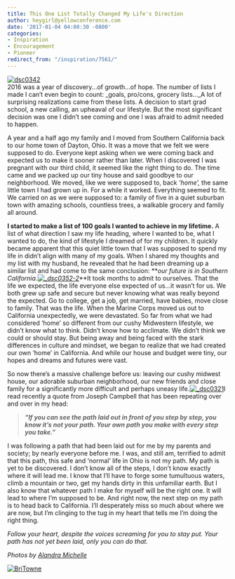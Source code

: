 ```yaml
---
title: This One List Totally Changed My Life's Direction
author: heygirl@yellowconference.com
date: '2017-01-04 04:00:30 -0800'
categories:
- Inspiration
- Encouragement
- Pioneer
redirect_from: "/inspiration/7561/"
---
```


[![dsc0342](https://yellow-blog-images.imgix.net/2017/01/DSC0342-1.jpg)](https://yellow-blog-images.imgix.net/2017/01/DSC0342-1.jpg)[  
](https://yellow-blog-images.imgix.net/2017/01/DSC0342.jpg)2016 was a year of discovery...of growth...of hope. The number of lists I made I can’t even begin to count: _goals, pro/cons, grocery lists..._A lot of surprising realizations came from these lists. A decision to start grad school, a new calling, an upheaval of our lifestyle. But the most significant decision was one I didn’t see coming and one I was afraid to admit needed to happen.

A year and a half ago my family and I moved from Southern California back to our home town of Dayton, Ohio. It was a move that we felt we were supposed to do. Everyone kept asking when we were coming back and expected us to make it sooner rather than later. When I discovered I was pregnant with our third child, it seemed like the right thing to do. The time came and we packed up our tiny house and said goodbye to our neighborhood. We moved, like we were supposed to, back _‘home’,_ the same little town I had grown up in. For a while it worked. Everything seemed to fit. We carried on as we were supposed to: a family of five in a quiet suburban town with amazing schools, countless trees, a walkable grocery and family all around.

**I started to make a list of 100 goals I wanted to achieve in my lifetime.** A list of what direction I saw my life heading, where I wanted to be, what I wanted to do, the kind of lifestyle I dreamed of for my children. It quickly became apparent that this quiet little town that I was supposed to spend my life in didn’t align with many of my goals. When I shared my thoughts and my list with my husband, he revealed that he had been dreaming up a similar list and had come to the same conclusion: **_our future is in Southern California.[![_dsc0352-2](https://yellow-blog-images.imgix.net/2017/01/DSC0352-2.jpg)](https://yellow-blog-images.imgix.net/2017/01/DSC0352-2.jpg)_**It took months to admit to ourselves. That the life we expected, the life everyone else expected of us...it wasn’t for us. We both grew up safe and secure but never knowing what was really beyond the expected. Go to college, get a job, get married, have babies, move close to family. That was the life. When the Marine Corps moved us out to California unexpectedly, we were devastated. So far from what we had considered ‘home’ so different from our cushy Midwestern lifestyle, we didn’t know what to think. Didn’t know how to acclimate. We didn’t think we could or should stay. But being away and being faced with the stark differences in culture and mindset, we began to realize that we had created our own ‘home’ in California. And while our house and budget were tiny, our hopes and dreams and futures were vast.

So now there’s a massive challenge before us: leaving our cushy midwest house, our adorable suburban neighborhood, our new friends and close family for a significantly more difficult and perhaps uneasy life.[![_dsc0321](https://yellow-blog-images.imgix.net/2017/01/DSC0321.jpg)](https://yellow-blog-images.imgix.net/2017/01/DSC0321.jpg)I read recently a quote from Joseph Campbell that has been repeating over and over in my head:

> **_“If you can see the path laid out in front of you step by step, you know it’s not your path. Your own path you make with every step you take.”_**

I was following a path that had been laid out for me by my parents and society; by nearly everyone before me. I was, and still am, terrified to admit that this path, this safe and ‘normal’ life in Ohio is not my path. My path is yet to be discovered. I don’t know all of the steps, I don’t know exactly where it will lead me. I know that I’ll have to forge some tumultuous waters, climb a mountain or two, get my hands dirty in this unfamiliar earth. But I also know that whatever path I make for myself will be the right one. It will lead to where I’m supposed to be. And right now, the next step on my path is to head back to California. I’ll desperately miss so much about where we are now, but I’m clinging to the tug in my heart that tells me I’m doing the right thing.

_Follow your heart, despite the voices screaming for you to stay put. Your path has not yet been laid, only you can do that._

_Photos by [Alandra Michelle](http://www.alandramichelle.com/)_

[![BriTowne](https://yellow-blog-images.imgix.net/2016/07/BriTowne.jpg)](http://www.briannatowne.com/)
